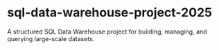 # sql-data-warehouse-project-2025
A structured SQL Data Warehouse project for building, managing, and querying large-scale datasets.
